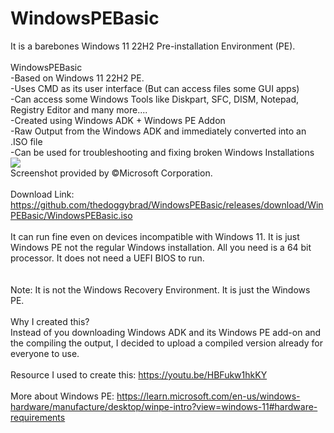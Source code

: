 # WindowsPEBasic
It is a barebones Windows 11 22H2 Pre-installation Environment (PE).
<br>
<br>
WindowsPEBasic
<br>
-Based on Windows 11 22H2 PE.
<br>
-Uses CMD as its user interface (But can access files some GUI apps)
<br>
-Can access some Windows Tools like Diskpart, SFC, DISM, Notepad, Registry Editor and many more....
<br>
-Created using Windows ADK + Windows PE Addon
<br>
-Raw Output from the Windows ADK and immediately converted into an .ISO file
<br>
-Can be used for troubleshooting and fixing broken Windows Installations
<br>
<img src="https://thedoggybrad.github.io/WindowsPEBasic/WinPE.png">
<br>
Screenshot provided by ©Microsoft Corporation.
<br>
<br>
Download Link: https://github.com/thedoggybrad/WindowsPEBasic/releases/download/WinPEBasic/WindowsPEBasic.iso
<br>
<br>
It can run fine even on devices incompatible with Windows 11. It is just Windows PE not the regular Windows installation. All you need is a 64 bit processor. It does not need a UEFI BIOS to run.
<br>
<br>
<br>
Note: It is not the Windows Recovery Environment. It is just the Windows PE.
<br>
<br>
Why I created this?
<br>
Instead of you downloading Windows ADK and its Windows PE add-on and the compiling the output, I decided to upload a compiled version already for everyone to use.
<br>
<br>
Resource I used to create this: https://youtu.be/HBFukw1hkKY
<br>
<br>
More about Windows PE: https://learn.microsoft.com/en-us/windows-hardware/manufacture/desktop/winpe-intro?view=windows-11#hardware-requirements
